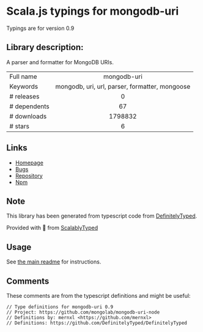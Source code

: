 
# Scala.js typings for mongodb-uri

Typings are for version 0.9

## Library description:
A parser and formatter for MongoDB URIs.

|                    |                 |
| ------------------ | :-------------: |
| Full name          | mongodb-uri |
| Keywords           | mongodb, uri, url, parser, formatter, mongoose |
| # releases         | 0 |
| # dependents       | 67 |
| # downloads        | 1798832 |
| # stars            | 6 |

## Links
- [Homepage](https://github.com/mongolab/mongodb-uri-node)
- [Bugs](https://github.com/mongolab/mongodb-uri-node/issues)
- [Repository](https://github.com/mongolab/mongodb-uri-node)
- [Npm](https://www.npmjs.com/package/mongodb-uri)
    


## Note
This library has been generated from typescript code from [DefinitelyTyped](https://definitelytyped.org).

Provided with :purple_heart: from [ScalablyTyped](https://github.com/oyvindberg/ScalablyTyped)

## Usage
See [the main readme](../../readme.md) for instructions.

## Comments

These comments are from the typescript definitions and might be useful:
```
// Type definitions for mongodb-uri 0.9
// Project: https://github.com/mongolab/mongodb-uri-node
// Definitions by: mernxl <https://github.com/mernxl>
// Definitions: https://github.com/DefinitelyTyped/DefinitelyTyped

```

